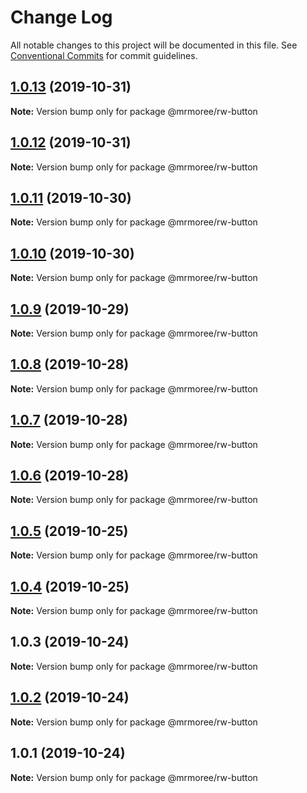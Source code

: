 # Change Log

All notable changes to this project will be documented in this file.
See [Conventional Commits](https://conventionalcommits.org) for commit guidelines.

## [1.0.13](https://github.com/mrmoree/ReweComponents/compare/@mrmoree/rw-button@1.0.12...@mrmoree/rw-button@1.0.13) (2019-10-31)

**Note:** Version bump only for package @mrmoree/rw-button





## [1.0.12](https://github.com/mrmoree/ReweComponents/compare/@mrmoree/rw-button@1.0.11...@mrmoree/rw-button@1.0.12) (2019-10-31)

**Note:** Version bump only for package @mrmoree/rw-button





## [1.0.11](https://github.com/mrmoree/ReweComponents/compare/@mrmoree/rw-button@1.0.10...@mrmoree/rw-button@1.0.11) (2019-10-30)

**Note:** Version bump only for package @mrmoree/rw-button





## [1.0.10](https://github.com/mrmoree/ReweComponents/compare/@mrmoree/rw-button@1.0.9...@mrmoree/rw-button@1.0.10) (2019-10-30)

**Note:** Version bump only for package @mrmoree/rw-button





## [1.0.9](https://github.com/mrmoree/ReweComponents/compare/@mrmoree/rw-button@1.0.8...@mrmoree/rw-button@1.0.9) (2019-10-29)

**Note:** Version bump only for package @mrmoree/rw-button





## [1.0.8](https://github.com/mrmoree/ReweComponents/compare/@mrmoree/rw-button@1.0.7...@mrmoree/rw-button@1.0.8) (2019-10-28)

**Note:** Version bump only for package @mrmoree/rw-button





## [1.0.7](https://github.com/mrmoree/ReweComponents/compare/@mrmoree/rw-button@1.0.6...@mrmoree/rw-button@1.0.7) (2019-10-28)

**Note:** Version bump only for package @mrmoree/rw-button





## [1.0.6](https://github.com/mrmoree/ReweComponents/compare/@mrmoree/rw-button@1.0.5...@mrmoree/rw-button@1.0.6) (2019-10-28)

**Note:** Version bump only for package @mrmoree/rw-button





## [1.0.5](https://github.com/mrmoree/ReweComponents/compare/@mrmoree/rw-button@1.0.4...@mrmoree/rw-button@1.0.5) (2019-10-25)

**Note:** Version bump only for package @mrmoree/rw-button





## [1.0.4](https://github.com/mrmoree/ReweComponents/compare/@mrmoree/rw-button@1.0.3...@mrmoree/rw-button@1.0.4) (2019-10-25)

**Note:** Version bump only for package @mrmoree/rw-button





## 1.0.3 (2019-10-24)

**Note:** Version bump only for package @mrmoree/rw-button





## [1.0.2](https://github.com/mrmoree/ReweComponents/compare/@mrmoree/rw-button@1.0.1...@mrmoree/rw-button@1.0.2) (2019-10-24)

**Note:** Version bump only for package @mrmoree/rw-button





## 1.0.1 (2019-10-24)

**Note:** Version bump only for package @mrmoree/rw-button
